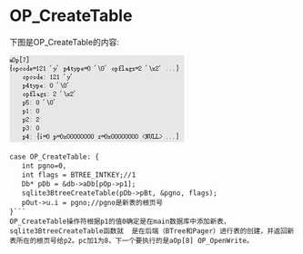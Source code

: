 # OP_CreateTable
下图是OP_CreateTable的内容:

 ![]( 4-5-11.jpg)
 ```
case OP_CreateTable: {
	int pgno=0,
	int flags = BTREE_INTKEY;//1
	Db* pDb = &db->aDb[pOp->p1];
  	sqlite3BtreeCreateTable(pDb->pBt, &pgno, flags);
	pOut->u.i = pgno;//pgno是新表的根页号
}```
OP_CreateTable操作符根据p1的值0确定是在main数据库中添加新表，sqlite3BtreeCreateTable函数就  是在后端（BTree和Pager）进行表的创建，并返回新表所在的根页号给p2。pc加1为8，下一个要执行的是aOp[8] OP_OpenWrite。
